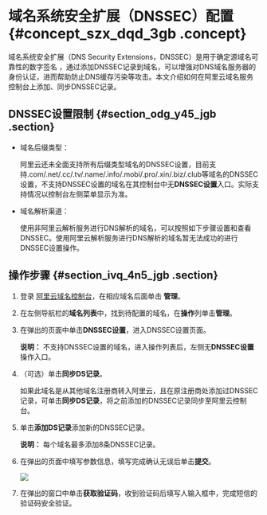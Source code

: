 # 域名系统安全扩展（DNSSEC）配置 {#concept_szx_dqd_3gb .concept}

域名系统安全扩展（DNS Security Extensions，DNSSEC）是用于确定源域名可靠性的数字签名 ，通过添加DNSSEC记录到域名，可以增强对DNS域名服务器的身份认证，进而帮助防止DNS缓存污染等攻击。本文介绍如何在阿里云域名服务控制台上添加、同步DNSSEC记录。

## DNSSEC设置限制 {#section_odg_y45_jgb .section}

-   域名后缀类型：

    阿里云还未全面支持所有后缀类型域名的DNSSEC设置，目前支持.com/.net/.cc/.tv/.name/.info/.mobi/.pro/.xin/.biz/.club等域名的DNSSEC设置，不支持DNSSEC设置的域名在其控制台中无**DNSSEC设置**入口。实际支持情况以控制台左侧菜单显示为准。

-   域名解析渠道：

    使用非阿里云解析服务进行DNS解析的域名，可以按照如下步骤设置和查看DNSSEC。使用阿里云解析服务进行DNS解析的域名暂无法成功的进行DNSSEC设置操作。


## 操作步骤 {#section_ivq_4n5_jgb .section}

1.  登录 [阿里云域名控制台](https://netcn.console.aliyun.com/core/domain/list)，在相应域名后面单击 **管理**。
2.  在左侧导航栏的**域名列表**中，找到待配置的域名，在**操作**列单击**管理**。
3.  在弹出的页面中单击**DNSSEC设置**，进入DNSSEC设置页面。

    **说明：** 不支持DNSSEC设置的域名，进入操作列表后，左侧无**DNSSEC设置**操作入口。

4.  （可选）单击**同步DS记录**。

    如果此域名是从其他域名注册商转入阿里云，且在原注册商处添加过DNSSEC记录，可单击**同步DS记录**，将之前添加的DNSSEC记录同步至阿里云控制台。

5.  单击**添加DS记录**添加新的DNSSEC记录。

    **说明：** 每个域名最多添加8条DNSSEC记录。

6.  在弹出的页面中填写参数信息，填写完成确认无误后单击**提交**。

    ![](http://static-aliyun-doc.oss-cn-hangzhou.aliyuncs.com/assets/img/85415/155315305036516_zh-CN.png)

7.  在弹出的窗口中单击**获取验证码**，收到验证码后填写人输入框中，完成短信的验证码安全验证。

